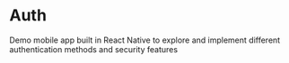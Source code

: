 # Auth
Demo mobile app built in React Native to explore and implement different authentication methods and security features
